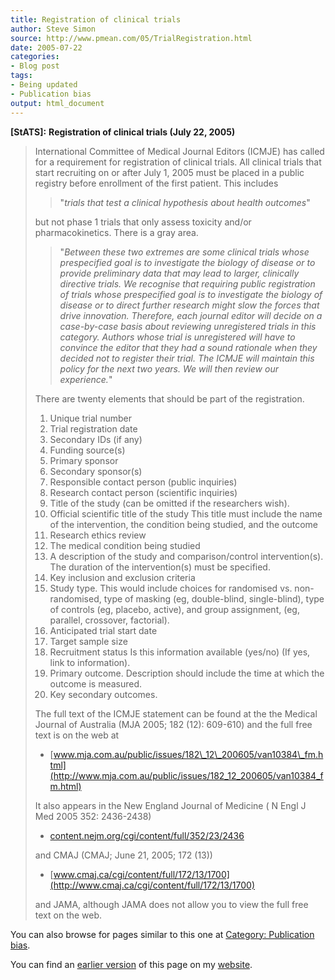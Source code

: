 ```yaml
---
title: Registration of clinical trials
author: Steve Simon
source: http://www.pmean.com/05/TrialRegistration.html
date: 2005-07-22
categories:
- Blog post
tags:
- Being updated
- Publication bias
output: html_document
---
```

**[StATS]:** **Registration of clinical trials (July
22, 2005)**

> International Committee of Medical Journal Editors (ICMJE) has called
> for a requirement for registration of clinical trials. All clinical
> trials that start recruiting on or after July 1, 2005 must be placed
> in a public registry before enrollment of the first patient. This
> includes
>
> > "*trials that test a clinical hypothesis about health outcomes*"
>
> but not phase 1 trials that only assess toxicity and/or
> pharmacokinetics. There is a gray area.
>
> > "*Between these two extremes are some clinical trials whose
> > prespecified goal is to investigate the biology of disease or to
> > provide preliminary data that may lead to larger, clinically
> > directive trials. We recognise that requiring public registration of
> > trials whose prespecified goal is to investigate the biology of
> > disease or to direct further research might slow the forces that
> > drive innovation. Therefore, each journal editor will decide on a
> > case-by-case basis about reviewing unregistered trials in this
> > category. Authors whose trial is unregistered will have to convince
> > the editor that they had a sound rationale when they decided not to
> > register their trial. The ICMJE will maintain this policy for the
> > next two years. We will then review our experience.*"
>
> There are twenty elements that should be part of the registration.
>
> 1.  Unique trial number
> 2.  Trial registration date
> 3.  Secondary IDs (if any)
> 4.  Funding source(s)
> 5.  Primary sponsor
> 6.  Secondary sponsor(s)
> 7.  Responsible contact person (public inquiries)
> 8.  Research contact person (scientific inquiries)
> 9.  Title of the study (can be omitted if the researchers wish).
> 10. Official scientific title of the study This title must include the
>     name of the intervention, the condition being studied, and the
>     outcome
> 11. Research ethics review
> 12. The medical condition being studied
> 13. A description of the study and comparison/control intervention(s).
>     The duration of the intervention(s) must be specified.
> 14. Key inclusion and exclusion criteria
> 15. Study type. This would include choices for randomised vs.
>     non-randomised, type of masking (eg, double-blind, single-blind),
>     type of controls (eg, placebo, active), and group assignment, (eg,
>     parallel, crossover, factorial).
> 16. Anticipated trial start date
> 17. Target sample size
> 18. Recruitment status Is this information available (yes/no) (If yes,
>     link to information).
> 19. Primary outcome. Description should include the time at which the
>     outcome is measured.
> 20. Key secondary outcomes.
>
> The full text of the ICMJE statement can be found at the the Medical
> Journal of Australia (MJA 2005; 182 (12): 609-610) and the full free
> text is on the web at
>
> -   [www.mja.com.au/public/issues/182\_12\_200605/van10384\_fm.html](http://www.mja.com.au/public/issues/182_12_200605/van10384_fm.html)
>
> It also appears in the New England Journal of Medicine ( N Engl J Med
> 2005 352: 2436-2438)
>
> -   [content.nejm.org/cgi/content/full/352/23/2436](http://content.nejm.org/cgi/content/full/352/23/2436)
>
> and CMAJ (CMAJ; June 21, 2005; 172 (13))
>
> -   [www.cmaj.ca/cgi/content/full/172/13/1700](http://www.cmaj.ca/cgi/content/full/172/13/1700)
>
> and JAMA, although JAMA does not allow you to view the full free text
> on the web.

 You can also browse
for pages similar to this one at [Category: Publication
bias](../category/PublicationBias.html).

You can find an [earlier version][sim1] of this page on my [website][sim2].

[sim1]: http://www.pmean.com/05/TrialRegistration.html
[sim2]: http://www.pmean.com

